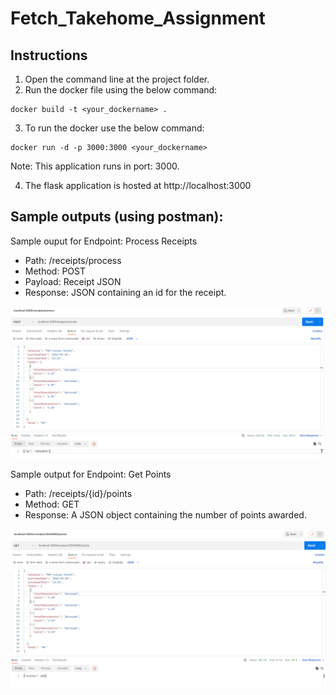 # Fetch_Takehome_Assignment

## Instructions

1. Open the command line at the project folder.
2. Run the docker file using the below command:

```
docker build -t <your_dockername> .
```
3. To run the docker use the below command:

```
docker run -d -p 3000:3000 <your_dockername>
```
Note: This application runs in port: 3000.

4. The flask application is hosted at http://localhost:3000

## Sample outputs (using postman):

Sample ouput for Endpoint: Process Receipts
- Path: /receipts/process
- Method: POST
- Payload: Receipt JSON
- Response: JSON containing an id for the receipt.

![post endpoint image](https://github.com/Malmurugan/Fetch_Takehome_Assignment/blob/main/screenshots/postman-post.png)

Sample output for Endpoint: Get Points
- Path: /receipts/{id}/points
- Method: GET
- Response: A JSON object containing the number of points awarded.

![get endpoint image](https://github.com/Malmurugan/Fetch_Takehome_Assignment/blob/main/screenshots/postman-get.png)


